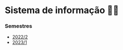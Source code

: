 # Sistema de informação 👨‍💻

### Semestres

- [2022/2](2022-02/README.md)
- [2023/1](2023-01/README.md)
